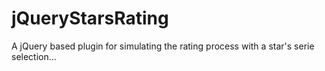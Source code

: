 # jQueryStarsRating
A jQuery based plugin for simulating the rating process with a star's serie selection... 
